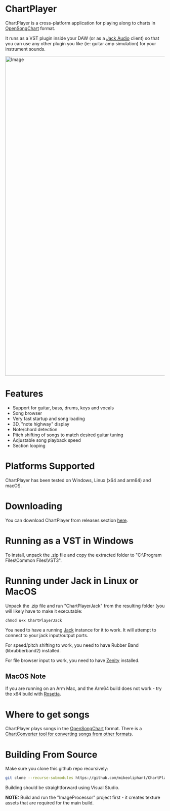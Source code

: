 # ChartPlayer

ChartPlayer is a cross-platform application for playing along to charts in [OpenSongChart](https://github.com/mikeoliphant/OpenSongChart) format.

It runs as a VST plugin inside your DAW (or as a [Jack Audio](https://github.com/jackaudio) client) so that you can use any other plugin you like (ie: guitar amp simulation) for your instrument sounds.

<img width="1707" height="1006" alt="Image" src="https://github.com/user-attachments/assets/4bc3a62d-64af-4820-be7d-8f8b173f5639" />

# Features

* Support for guitar, bass, drums, keys and vocals
* Song browser
* Very fast startup and song loading
* 3D, "note highway" display
* Note/chord detection
* Pitch shifting of songs to match desired guitar tuning
* Adjustable song playback speed
* Section looping

# Platforms Supported

ChartPlayer has been tested on Windows, Linux (x64 and arm64) and macOS.

# Downloading

You can download ChartPlayer from releases section [here](https://github.com/mikeoliphant/ChartPlayer/releases/latest).

# Running as a VST in Windows

To install, unpack the .zip file and copy the extracted folder to "C:\Program Files\Common Files\VST3".

# Running under Jack in Linux or MacOS

Unpack the .zip file and run "ChartPlayerJack" from the resulting folder (you will likely have to make it executable:

```
chmod u+x ChartPlayerJack
```

You need to have a running [Jack](https://jackaudio.org/) instance for it to work. It will attempt to connect to your jack input/output ports.

For speed/pitch shifting to work, you need to have Rubber Band (librubberband2) installed.

For file browser input to work, you need to have [Zenity](https://help.gnome.org/users/zenity/stable/index.html.en) installed.

## MacOS Note

If you are running on an Arm Mac, and the Arm64 build does not work - try the x64 build with [Rosetta](https://en.wikipedia.org/wiki/Rosetta_(software)).

# Where to get songs

ChartPlayer plays songs in tne [OpenSongChart](https://github.com/mikeoliphant/OpenSongChart) format. There is a [ChartConverter tool for converting songs from other formats](https://github.com/mikeoliphant/ChartConverter).

# Building From Source

Make sure you clone this github repo recursively:

```bash
git clone --recurse-submodules https://github.com/mikeoliphant/ChartPlayer
```

Building should be straightforward using Visual Studio.

**NOTE:** Build and run the "ImageProcessor" project first - it creates texture assets that are required for the main build.

